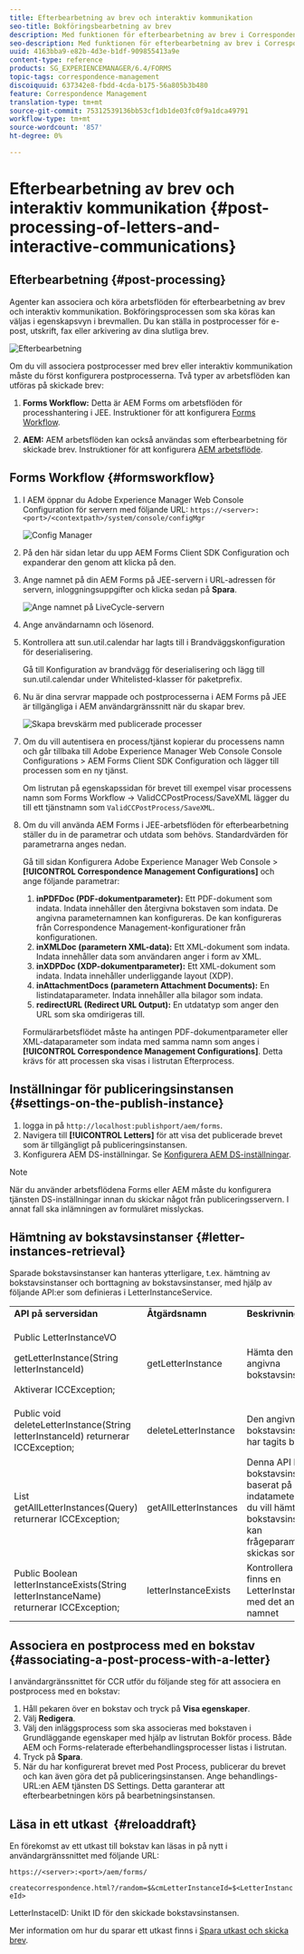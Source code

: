 ```yaml
---
title: Efterbearbetning av brev och interaktiv kommunikation
seo-title: Bokföringsbearbetning av brev
description: Med funktionen för efterbearbetning av brev i Correspondence Management kan ni skapa AEM- och Forms-postprocesser, som utskrift och e-post, och integrera dem med era brev.
seo-description: Med funktionen för efterbearbetning av brev i Correspondence Management kan ni skapa AEM- och Forms-postprocesser, som utskrift och e-post, och integrera dem med era brev.
uuid: 4163bba9-e82b-4d3e-b1df-909855413a9e
content-type: reference
products: SG_EXPERIENCEMANAGER/6.4/FORMS
topic-tags: correspondence-management
discoiquuid: 637342e8-fbdd-4cda-b175-56a805b3b480
feature: Correspondence Management
translation-type: tm+mt
source-git-commit: 75312539136bb53cf1db1de03fc0f9a1dca49791
workflow-type: tm+mt
source-wordcount: '857'
ht-degree: 0%

---
```



# Efterbearbetning av brev och interaktiv kommunikation {#post-processing-of-letters-and-interactive-communications}

## Efterbearbetning {#post-processing}

Agenter kan associera och köra arbetsflöden för efterbearbetning av brev och interaktiv kommunikation. Bokföringsprocessen som ska köras kan väljas i egenskapsvyn i brevmallen. Du kan ställa in postprocesser för e-post, utskrift, fax eller arkivering av dina slutliga brev.

![Efterbearbetning](assets/ppoverview.png)

Om du vill associera postprocesser med brev eller interaktiv kommunikation måste du först konfigurera postprocesserna. Två typer av arbetsflöden kan utföras på skickade brev:

1. **Forms Workflow:** Detta är AEM Forms om arbetsflöden för processhantering i JEE. Instruktioner för att konfigurera [Forms Workflow](#formsworkflow).

1. **AEM:** AEM arbetsflöden kan också användas som efterbearbetning för skickade brev. Instruktioner för att konfigurera [AEM arbetsflöde](/help/forms/using/aem-forms-workflow.md).

## Forms Workflow {#formsworkflow}

1. I AEM öppnar du Adobe Experience Manager Web Console Configuration för servern med följande URL: `https://<server>:<port>/<contextpath>/system/console/configMgr`

   ![Config Manager](assets/2configmanager-1.png)

1. På den här sidan letar du upp AEM Forms Client SDK Configuration och expanderar den genom att klicka på den.
1. Ange namnet på din AEM Forms på JEE-servern i URL-adressen för servern, inloggningsuppgifter och klicka sedan på **Spara**.

   ![Ange namnet på LiveCycle-servern](assets/1cofigmanager.png)

1. Ange användarnamn och lösenord.
1. Kontrollera att sun.util.calendar har lagts till i Brandväggskonfiguration för deserialisering.

   Gå till Konfiguration av brandvägg för deserialisering och lägg till sun.util.calendar under Whitelisted-klasser för paketprefix.

1. Nu är dina servrar mappade och postprocesserna i AEM Forms på JEE är tillgängliga i AEM användargränssnitt när du skapar brev.

   ![Skapa brevskärm med publicerade processer](assets/0configmanager.png)

1. Om du vill autentisera en process/tjänst kopierar du processens namn och går tillbaka till Adobe Experience Manager Web Console Console Configurations > AEM Forms Client SDK Configuration och lägger till processen som en ny tjänst.

   Om listrutan på egenskapssidan för brevet till exempel visar processens namn som Forms Workflow -> ValidCCPostProcess/SaveXML lägger du till ett tjänstnamn som `ValidCCPostProcess/SaveXML`.

1. Om du vill använda AEM Forms i JEE-arbetsflöden för efterbearbetning ställer du in de parametrar och utdata som behövs. Standardvärden för parametrarna anges nedan.

   Gå till sidan Konfigurera Adobe Experience Manager Web Console > **[!UICONTROL Correspondence Management Configurations]** och ange följande parametrar:

   1. **inPDFDoc (PDF-dokumentparameter):** Ett PDF-dokument som indata. Indata innehåller den återgivna bokstaven som indata. De angivna parameternamnen kan konfigureras. De kan konfigureras från Correspondence Management-konfigurationer från konfigurationen.
   1. **inXMLDoc (parametern XML-data):** Ett XML-dokument som indata. Indata innehåller data som användaren anger i form av XML.
   1. **inXDPDoc (XDP-dokumentparameter):** Ett XML-dokument som indata. Indata innehåller underliggande layout (XDP).
   1. **inAttachmentDocs (parametern Attachment Documents):** En listindataparameter. Indata innehåller alla bilagor som indata.
   1. **redirectURL (Redirect URL Output):** En utdatatyp som anger den URL som ska omdirigeras till.

   Formulärarbetsflödet måste ha antingen PDF-dokumentparameter eller XML-dataparameter som indata med samma namn som anges i **[!UICONTROL Correspondence Management Configurations]**. Detta krävs för att processen ska visas i listrutan Efterprocess.

## Inställningar för publiceringsinstansen {#settings-on-the-publish-instance}

1. logga in på `http://localhost:publishport/aem/forms`.
1. Navigera till **[!UICONTROL Letters]** för att visa det publicerade brevet som är tillgängligt på publiceringsinstansen.
1. Konfigurera AEM DS-inställningar. Se [Konfigurera AEM DS-inställningar](/help/forms/using/configuring-the-processing-server-url-.md).

>[!NOTE]
>
>När du använder arbetsflödena Forms eller AEM måste du konfigurera tjänsten DS-inställningar innan du skickar något från publiceringsservern. I annat fall ska inlämningen av formuläret misslyckas.

## Hämtning av bokstavsinstanser {#letter-instances-retrieval}

Sparade bokstavsinstanser kan hanteras ytterligare, t.ex. hämtning av bokstavsinstanser och borttagning av bokstavsinstanser, med hjälp av följande API:er som definieras i LetterInstanceService.

<table> 
 <tbody> 
  <tr> 
   <td><strong>API på serversidan</strong></td> 
   <td><strong>Åtgärdsnamn</strong></td> 
   <td><strong>Beskrivning</strong></td> 
  </tr> 
  <tr> 
   <td><p>Public LetterInstanceVO</p> <p>getLetterInstance(String letterInstanceId)</p> <p>Aktiverar ICCException; </p> </td> 
   <td>getLetterInstance</td> 
   <td>Hämta den angivna bokstavsinstansen </td> 
  </tr> 
  <tr> 
   <td>Public void deleteLetterInstance(String letterInstanceId) returnerar ICCException; </td> 
   <td>deleteLetterInstance </td> 
   <td>Den angivna bokstavsinstansen har tagits bort </td> 
  </tr> 
  <tr> 
   <td>List getAllLetterInstances(Query) returnerar ICCException; </td> 
   <td>getAllLetterInstances </td> 
   <td>Denna API hämtar bokstavsinstanser baserat på indatametern. Om du vill hämta alla bokstavsinstanser kan frågeparametern skickas som null.<br /> </td> 
  </tr> 
  <tr> 
   <td>Public Boolean letterInstanceExists(String letterInstanceName) returnerar ICCException; </td> 
   <td>letterInstanceExists </td> 
   <td>Kontrollera om det finns en LetterInstance med det angivna namnet </td> 
  </tr> 
 </tbody> 
</table>

## Associera en postprocess med en bokstav {#associating-a-post-process-with-a-letter}

I användargränssnittet för CCR utför du följande steg för att associera en postprocess med en bokstav:

1. Håll pekaren över en bokstav och tryck på **Visa egenskaper**.
1. Välj **Redigera**.
1. Välj den inläggsprocess som ska associeras med bokstaven i Grundläggande egenskaper med hjälp av listrutan Bokför process. Både AEM och Forms-relaterade efterbehandlingsprocesser listas i listrutan.
1. Tryck på **Spara**.
1. När du har konfigurerat brevet med Post Process, publicerar du brevet och kan även göra det på publiceringsinstansen. Ange behandlings-URL:en AEM tjänsten DS Settings. Detta garanterar att efterbearbetningen körs på bearbetningsinstansen.

## Läsa in ett utkast  {#reloaddraft}

En förekomst av ett utkast till bokstav kan läsas in på nytt i användargränssnittet med följande URL:

`https://<server>:<port>/aem/forms/`

`createcorrespondence.html?/random=$&cmLetterInstanceId=$<LetterInstanceId>`

LetterInstaceID: Unikt ID för den skickade bokstavsinstansen.

Mer information om hur du sparar ett utkast finns i [Spara utkast och skicka brev](/help/forms/using/create-correspondence.md#savingdrafts).
